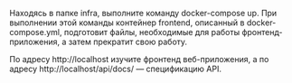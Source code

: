 Находясь в папке infra, выполните команду docker-compose up.
При выполнении этой команды контейнер frontend, описанный в docker-compose.yml, 
подготовит файлы, необходимые для работы фронтенд-приложения, 
а затем прекратит свою работу.

По адресу http://localhost изучите фронтенд веб-приложения, 
а по адресу http://localhost/api/docs/ — спецификацию API.

